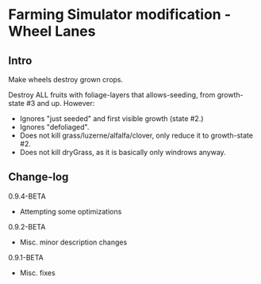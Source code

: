 # Farming Simulator modification - Wheel Lanes

## Intro

Make wheels destroy grown crops.

Destroy ALL fruits with foliage-layers that allows-seeding, from growth-state #3 and up.
However:
- Ignores "just seeded" and first visible growth (state #2.)
- Ignores "defoliaged".
- Does not kill grass/luzerne/alfalfa/clover, only reduce it to growth-state #2.
- Does not kill dryGrass, as it is basically only windrows anyway.

## Change-log

0.9.4-BETA
- Attempting some optimizations

0.9.2-BETA
- Misc. minor description changes

0.9.1-BETA
- Misc. fixes
